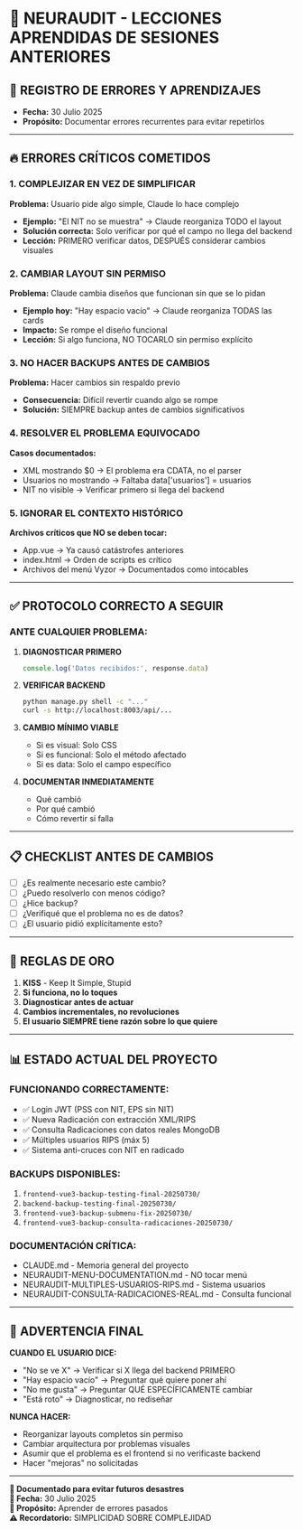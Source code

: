 # 🚨 NEURAUDIT - LECCIONES APRENDIDAS DE SESIONES ANTERIORES

## 📅 **REGISTRO DE ERRORES Y APRENDIZAJES**
- **Fecha:** 30 Julio 2025
- **Propósito:** Documentar errores recurrentes para evitar repetirlos

---

## 🔥 **ERRORES CRÍTICOS COMETIDOS**

### **1. COMPLEJIZAR EN VEZ DE SIMPLIFICAR**
**Problema:** Usuario pide algo simple, Claude lo hace complejo
- **Ejemplo:** "El NIT no se muestra" → Claude reorganiza TODO el layout
- **Solución correcta:** Solo verificar por qué el campo no llega del backend
- **Lección:** PRIMERO verificar datos, DESPUÉS considerar cambios visuales

### **2. CAMBIAR LAYOUT SIN PERMISO**
**Problema:** Claude cambia diseños que funcionan sin que se lo pidan
- **Ejemplo hoy:** "Hay espacio vacío" → Claude reorganiza TODAS las cards
- **Impacto:** Se rompe el diseño funcional
- **Lección:** Si algo funciona, NO TOCARLO sin permiso explícito

### **3. NO HACER BACKUPS ANTES DE CAMBIOS**
**Problema:** Hacer cambios sin respaldo previo
- **Consecuencia:** Difícil revertir cuando algo se rompe
- **Solución:** SIEMPRE backup antes de cambios significativos

### **4. RESOLVER EL PROBLEMA EQUIVOCADO**
**Casos documentados:**
- XML mostrando $0 → El problema era CDATA, no el parser
- Usuarios no mostrando → Faltaba data['usuarios'] = usuarios
- NIT no visible → Verificar primero si llega del backend

### **5. IGNORAR EL CONTEXTO HISTÓRICO**
**Archivos críticos que NO se deben tocar:**
- App.vue → Ya causó catástrofes anteriores
- index.html → Orden de scripts es crítico
- Archivos del menú Vyzor → Documentados como intocables

---

## ✅ **PROTOCOLO CORRECTO A SEGUIR**

### **ANTE CUALQUIER PROBLEMA:**

1. **DIAGNOSTICAR PRIMERO**
   ```javascript
   console.log('Datos recibidos:', response.data)
   ```

2. **VERIFICAR BACKEND**
   ```bash
   python manage.py shell -c "..."
   curl -s http://localhost:8003/api/...
   ```

3. **CAMBIO MÍNIMO VIABLE**
   - Si es visual: Solo CSS
   - Si es funcional: Solo el método afectado
   - Si es data: Solo el campo específico

4. **DOCUMENTAR INMEDIATAMENTE**
   - Qué cambió
   - Por qué cambió
   - Cómo revertir si falla

---

## 📋 **CHECKLIST ANTES DE CAMBIOS**

- [ ] ¿Es realmente necesario este cambio?
- [ ] ¿Puedo resolverlo con menos código?
- [ ] ¿Hice backup?
- [ ] ¿Verifiqué que el problema no es de datos?
- [ ] ¿El usuario pidió explícitamente esto?

---

## 🎯 **REGLAS DE ORO**

1. **KISS** - Keep It Simple, Stupid
2. **Si funciona, no lo toques**
3. **Diagnosticar antes de actuar**
4. **Cambios incrementales, no revoluciones**
5. **El usuario SIEMPRE tiene razón sobre lo que quiere**

---

## 📊 **ESTADO ACTUAL DEL PROYECTO**

### **FUNCIONANDO CORRECTAMENTE:**
- ✅ Login JWT (PSS con NIT, EPS sin NIT)
- ✅ Nueva Radicación con extracción XML/RIPS
- ✅ Consulta Radicaciones con datos reales MongoDB
- ✅ Múltiples usuarios RIPS (máx 5)
- ✅ Sistema anti-cruces con NIT en radicado

### **BACKUPS DISPONIBLES:**
1. `frontend-vue3-backup-testing-final-20250730/`
2. `backend-backup-testing-final-20250730/`
3. `frontend-vue3-backup-submenu-fix-20250730/`
4. `frontend-vue3-backup-consulta-radicaciones-20250730/`

### **DOCUMENTACIÓN CRÍTICA:**
- CLAUDE.md - Memoria general del proyecto
- NEURAUDIT-MENU-DOCUMENTATION.md - NO tocar menú
- NEURAUDIT-MULTIPLES-USUARIOS-RIPS.md - Sistema usuarios
- NEURAUDIT-CONSULTA-RADICACIONES-REAL.md - Consulta funcional

---

## 🚨 **ADVERTENCIA FINAL**

**CUANDO EL USUARIO DICE:**
- "No se ve X" → Verificar si X llega del backend PRIMERO
- "Hay espacio vacío" → Preguntar qué quiere poner ahí
- "No me gusta" → Preguntar QUÉ ESPECÍFICAMENTE cambiar
- "Está roto" → Diagnosticar, no rediseñar

**NUNCA HACER:**
- Reorganizar layouts completos sin permiso
- Cambiar arquitectura por problemas visuales
- Asumir que el problema es el frontend si no verificaste backend
- Hacer "mejoras" no solicitadas

---

**🏥 Documentado para evitar futuros desastres**  
**📅 Fecha:** 30 Julio 2025  
**🎯 Propósito:** Aprender de errores pasados  
**⚠️ Recordatorio:** SIMPLICIDAD SOBRE COMPLEJIDAD